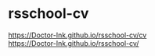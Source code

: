 # rsschool-cv
https://Doctor-Ink.github.io/rsschool-cv/cv   <br>
https://Doctor-Ink.github.io/rsschool-cv/
